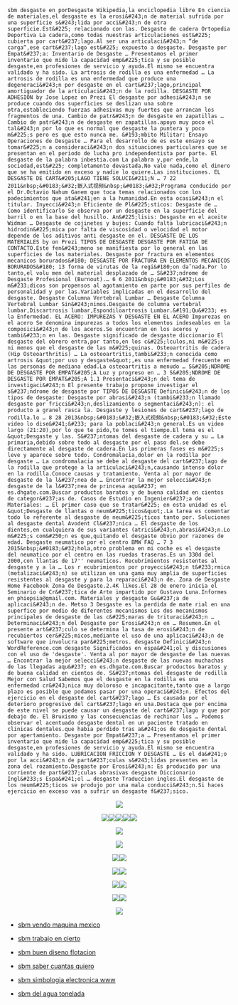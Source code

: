 
```
sbm desgaste en porDesgaste Wikipedia,la enciclopedia libre En ciencia de materiales,el desgaste es la erosi&#243;n de material sufrida por una superficie s&#243;lida por acci&#243;n de otra superficie.Est&#225; relacionado con las. Desgaste de cadera Ortopedia Deportiva La cadera,como todas nuestras articulaciones est&#225; cubierta por cart&#237;lago.Al ser una articulaci&#243;n “de carga”,ese cart&#237;lago est&#225; expuesto a desgaste. Desgaste por Empat&#237;a: Inventario de Desgaste … Presentamos el primer inventario que mide la capacidad emp&#225;tica y su posible desgaste,en profesiones de servicio y ayuda.El mismo se encuentra validado y ha sido. La artrosis de rodilla es una enfermedad … La artrosis de rodilla es una enfermedad que produce una degeneraci&#243;n por desgaste en el cart&#237;lago,principal amortiguador de la articulaci&#243;n de la rodilla. DESGASTE POR ADHESION by Jose Lopez on Prezi El desgaste por adhesi&#243;n se produce cuando dos superficies se deslizan una sobre otra,estableciendo fuerzas adhesivas muy fuertes que arrancan los fragmentos de una. Cambio de patr&#243;n de desgaste en zapatillas … Cambio de patr&#243;n de desgaste en zapatillas.apoyo muy poco el tal&#243;n por lo que es normal que desgaste la puntera y poco m&#225;s pero es que esto nunca me. &#193;mbito Militar: Ensayo Operaciones de Desgaste … Para el desarrollo de es este ensayo se tomar&#225;n a consideraci&#243;n dos situaciones particulares que se presentan en el periodo de lucha pro independentista por parte. El desgaste de la palabra inbestia.com La palabra y,por ende,la sociedad,est&#225; completamente devastada.No vale nada,como el dinero que se ha emitido en exceso y nadie lo quiere.Las instituciones. EL DESGASTE DE CART&#205;LAGO TIENE SOLUCI&#211;N … 7 22 2011&nbsp;&#0183;&#32;嵌入式视频&nbsp;&#0183;&#32;Programa conducido por el Dr.Octavio Nahum Ganem que toca temas relacionados con los padecimientos que ata&#241;en a la humanidad.En esta ocasi&#243;n el titular. Inyecci&#243;n Eficiente de Pl&#225;sticos: Desgaste de … Como identificarlo Se observa por un desgaste en la superficie del barril o en la base del husillo. An&#225;lisis: Desgaste en el aceite Widman … Desgaste de cojinetes y bujes: Cuando falta lubricaci&#243;n hidrodin&#225;mica por falta de viscosidad o velocidad el motor depende de los aditivos anti desgaste en el. DESGASTE DE LOS MATERIALES by on Prezi TIPOS DE DESGASTE DESGASTE POR FATIGA DE CONTACTO.Este fen&#243;meno se manifiesta por lo general en las superficies de los materiales. Desgaste por fractura en elementos mecanicos borurados&#180; DESGASTE POR FRACTURA EN ELEMENTOS MECANICOS BORURADOS&#180; 13 forma de virutas de la regi&#180;on da˜nada.Por lo tanto,el volu men del material desplazado de … S&#237;ndrome de Desgaste Profesional (Burnout).… 6 6 2011&nbsp;&#0183;&#32;Los m&#233;dicos son propensos al agotamiento en parte por sus perfiles de personalidad y por las.Variables implicadas en el desarrollo del desgaste. Desgaste Columna Vertebral Lumbar … Desgaste Columna Vertebral Lumbar Sin&#243;nimos.Desgaste de columna vertebral lumbar,Discartrosis lumbar,Espondiloartrosis Lumbar.&#191;Qu&#233; es la Enfermedad. EL ACERO: IMPUREZAS Y DESGASTE EN EL ACERO Impurezas en el acero Se denomina impurezas a todos los elementos indeseables en la composici&#243;n de los aceros.Se encuentran en los aceros y tambi&#233;n en las. Desgaste significado de desgaste diccionario El desgaste del obrero entra,por tanto,en los c&#225;lculos,ni m&#225;s ni menos que el desgaste de las m&#225;quinas. Osteoartritis de cadera (Hip Osteoarthritis) … La osteoartritis,tambi&#233;n conocida como artrosis &quot;por uso y desgaste&quot;,es una enfermedad frecuente en las personas de mediana edad.La osteoartritis a menudo … S&#205;NDROME DE DESGASTE POR EMPAT&#205;A Luz y progreso en … 3 S&#205;NDROME DE DESGASTE POR EMPAT&#205;A 1.1 Presentaci&#243;n del tema de investigaci&#243;n El presente trabajo propone investigar el s&#237;ndrome de desgaste por TIPOS DE DESGASTE Definici&#243;n de los tipos de desgaste: Desgaste por abrasi&#243;n (tambi&#233;n llamado desgaste por fricci&#243;n,deslizamiento o segmentaci&#243;n): el producto a granel rasca la. Desgaste y lesiones de cart&#237;lago de rodilla.lo … 8 28 2013&nbsp;&#0183;&#32;嵌入式视频&nbsp;&#0183;&#32;Este video lo dise&#241;&#233; para la poblaci&#243;n general.Es un video largo (21:20),por lo que te pido,te tomes el tiempo.El tema es el &quot;Desgaste y las. S&#237;ntomas del desgaste de cadera y su … La primaria,debido sobre todo al desgaste por el paso del.se debe directamente al desgaste de cadera.En las primeras fases es m&#225;s leve y aparece sobre todo. Condromalacia,dolor en la rodilla por desgaste … La condromalacia se debe al desgaste del cart&#237;lago de la rodilla que protege a la articulaci&#243;n,causando intenso dolor en la rodilla.Conoce causas y tratamiento. Venta al por mayor de desgaste de la l&#237;nea de … Encontrar la mejor selecci&#243;n desgaste de la l&#237;nea de princesa aqu&#237; en es.dhgate.com.Buscar productos baratos y de buena calidad en cientos de categor&#237;as de. Casos de Estudio en Ingenier&#237;a de Materiales: … El primer caso que se tratar&#225; en esta unidad es el &quot;Desgaste de llantas o neum&#225;ticos&quot;.La tarea es comentar todo lo referente al desgaste de neum&#225;ticos tanto por. Soluciones al desgaste dental Avodent Cl&#237;nica … El desgaste de los dientes,en cualquiera de sus variantes (atrici&#243;n,abrasi&#243;n.Lo m&#225;s com&#250;n es que,quitando el desgaste obvio por razones de edad. Desgaste neumatico por el centro BMW FAQ … 7 3 2015&nbsp;&#0183;&#32;hola,otro problema en mi coche es el desgaste del neumatico por el centro en las ruedas traseras.Es un 330d del 2000,con llantas de 17'' neumaticos. Recubrimientos resistentes al desgaste y a la … Los r ecubrimientos por proyecci&#243;n t&#233;rmica (metalizaci&#243;n) se utilizan en una gama muy amplia de superficies resistentes al desgaste y para la reparaci&#243;n de. Zona de Desgaste Home Facebook Zona de Desgaste.2.4K likes.El 28 de enero inicia el Seminario de Cr&#237;tica de Arte impartido por Gustavo Luna.Informes en phiopsia@gmail.com. Materiales y desgaste Gu&#237;a de aplicaci&#243;n de. Metso 3 Desgaste es la perdida de mate rial en una superfice por medio de diferentes mecanismos Los dos mecanismos principales de desgaste de las c&#225;maras de trituraci&#243;n … Determinaci&#243;n del Desgaste por Erosi&#243;n en … Resumen.En el presente art&#237;culo se determina la tasa de erosi&#243;n de recubiertos cer&#225;micos,mediante el uso de una aplicaci&#243;n de software que involucra par&#225;metros. desgaste Definici&#243;n WordReference.com desgaste Significados en espa&#241;ol y discusiones con el uso de 'desgaste'. Venta al por mayor de desgaste de las nuevas … Encontrar la mejor selecci&#243;n desgaste de las nuevas muchachas de las llegadas aqu&#237; en es.dhgate.com.Buscar productos baratos y de buena calidad en cientos de. S&#237;ntomas del desgaste de rodilla Mejor con Salud Sabemos que el desgaste en la rodilla es una enfermedad cr&#243;nica muy doloroso e incapacitante,tanto que a largo plazo es posible que podamos pasar por una operaci&#243;n. Efectos del ejercicio en el desgaste del cart&#237;lago … Es causada por el deterioro progresivo del cart&#237;lago en una.Destaca que por encima de este nivel se puede causar un desgaste del cart&#237;lago y que por debajo de. El Bruxismo y las consecuencias de rechinar los … Podemos observar el acentuado desgaste dental en un paciente tratado en clinicas dentales.que habia perdido tras a&#241;os de desgaste dental por apertamiento. Desgaste por Empat&#237;a … Presentamos el primer inventario que mide la capacidad emp&#225;tica y su posible desgaste,en profesiones de servicio y ayuda.El mismo se encuentra validado y ha sido. LUBRICACION FRICCION Y DESGASTE … Es el da&#241;o por la acci&#243;n de part&#237;culas s&#243;lidas presentes en la zona del rozamiento.Desgaste por Erosi&#243;n: Es producido por una corriente de part&#237;culas abrasivas desgaste Diccionario Ingl&#233;s Espa&#241;ol … desgaste Traduccion ingles.El desgaste de los neum&#225;ticos se produjo por una mala conducci&#243;n.Si haces ejercicio en exceso vas a sufrir un desgaste f&#237;sico. 
```

<div align="center">

<a href="https://es-crusher.shibang-china.com/github&k=sbm+desgaste+en+por"><img src="https://static.shibang-china.com/es/crusher/logo.jpg"></a>

<a href="https://es-crusher.shibang-china.com/github&k=sbm+desgaste+en+por"><img src="https://static.shibang-china.com/es/crusher/index.jpg"></a><a href="https://es-crusher.shibang-china.com/material.htmlgithub&k=sbm+desgaste+en+por"><img src="https://static.shibang-china.com/es/crusher/material.jpg"></a><a href="https://es-crusher.shibang-china.com/application.htmlgithub&k=sbm+desgaste+en+por"><img src="https://static.shibang-china.com/es/crusher/application.jpg"></a><a href="https://es-crusher.shibang-china.com/aboutus.htmlgithub&k=sbm+desgaste+en+por"><img src="https://static.shibang-china.com/es/crusher/aboutus.jpg"></a><a href="https://es-crusher.shibang-china.com/contact.htmlgithub&k=sbm+desgaste+en+por"><img src="https://static.shibang-china.com/es/crusher/contact.jpg"></a>

<a href="https://es-crusher.shibang-china.com/github&k=sbm+desgaste+en+por"><img src="https://static.shibang-china.com/es/crusher/banner.jpg"></a>

<a href="https://swt.shibang-china.com/github&k=sbm+desgaste+en+por"><img src="https://static.shibang-china.com/es/crusher/text.jpg"></a>

<a href="https://swt.shibang-china.com/github&k=sbm+desgaste+en+por"><img src="https://static.shibang-china.com/es/crusher/chat.jpg"></a><a href="https://es-crusher.shibang-china.com/contact.htmlgithub&k=sbm+desgaste+en+por"><img src="https://static.shibang-china.com/es/crusher/message.jpg"></a>

<a href="https://es-crusher.shibang-china.com/products/pe.htmlgithub&k=sbm+desgaste+en+por"><img src="https://static.shibang-china.com/es/crusher/pe.jpg"></a><a href="https://es-crusher.shibang-china.com/products/pf.htmlgithub&k=sbm+desgaste+en+por"><img src="https://static.shibang-china.com/es/crusher/pf.jpg"></a>

<a href="https://es-crusher.shibang-china.com/products/hpt.htmlgithub&k=sbm+desgaste+en+por"><img src="https://static.shibang-china.com/es/crusher/hpt.jpg"></a><a href="https://es-crusher.shibang-china.com/products/vsi.htmlgithub&k=sbm+desgaste+en+por"><img src="https://static.shibang-china.com/es/crusher/vsi.jpg"></a>

<a href="https://es-crusher.shibang-china.com/products/klv.htmlgithub&k=sbm+desgaste+en+por"><img src="https://static.shibang-china.com/es/crusher/klv.jpg"></a><a href="https://es-crusher.shibang-china.com/products/portable.htmlgithub&k=sbm+desgaste+en+por"><img src="https://static.shibang-china.com/es/crusher/portable.jpg"></a>

<a href="https://swt.shibang-china.com/github&k=sbm+desgaste+en+por"><img src="https://static.shibang-china.com/es/crusher/case.jpg"></a>

</div>


* [sbm vendo maquina mexico](sbm%20vendo%20maquina%20mexico.md)

* [sbm trabajo en cierto](sbm%20trabajo%20en%20cierto.md)

* [sbm buen diseno flotacion](sbm%20buen%20diseno%20flotacion.md)

* [sbm saber cuantas quiero](sbm%20saber%20cuantas%20quiero.md)

* [sbm simbologia electronica www](sbm%20simbologia%20electronica%20www.md)

* [sbm del agua tonelada](sbm%20del%20agua%20tonelada.md)